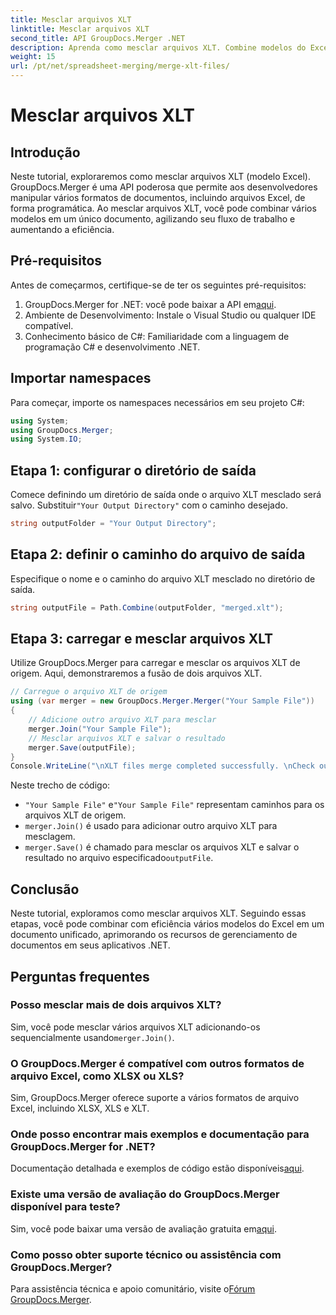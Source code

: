```yaml
---
title: Mesclar arquivos XLT
linktitle: Mesclar arquivos XLT
second_title: API GroupDocs.Merger .NET
description: Aprenda como mesclar arquivos XLT. Combine modelos do Excel programaticamente em C# com este guia passo a passo.
weight: 15
url: /pt/net/spreadsheet-merging/merge-xlt-files/
---
```


# Mesclar arquivos XLT

## Introdução
Neste tutorial, exploraremos como mesclar arquivos XLT (modelo Excel). GroupDocs.Merger é uma API poderosa que permite aos desenvolvedores manipular vários formatos de documentos, incluindo arquivos Excel, de forma programática. Ao mesclar arquivos XLT, você pode combinar vários modelos em um único documento, agilizando seu fluxo de trabalho e aumentando a eficiência.
## Pré-requisitos
Antes de começarmos, certifique-se de ter os seguintes pré-requisitos:
1.  GroupDocs.Merger for .NET: você pode baixar a API em[aqui](https://releases.groupdocs.com/merger/net/).
2. Ambiente de Desenvolvimento: Instale o Visual Studio ou qualquer IDE compatível.
3. Conhecimento básico de C#: Familiaridade com a linguagem de programação C# e desenvolvimento .NET.

## Importar namespaces
Para começar, importe os namespaces necessários em seu projeto C#:
```csharp
using System; 
using GroupDocs.Merger;
using System.IO;
```
## Etapa 1: configurar o diretório de saída
 Comece definindo um diretório de saída onde o arquivo XLT mesclado será salvo. Substituir`"Your Output Directory"` com o caminho desejado.
```csharp
string outputFolder = "Your Output Directory";
```
## Etapa 2: definir o caminho do arquivo de saída
Especifique o nome e o caminho do arquivo XLT mesclado no diretório de saída.
```csharp
string outputFile = Path.Combine(outputFolder, "merged.xlt");
```
## Etapa 3: carregar e mesclar arquivos XLT
Utilize GroupDocs.Merger para carregar e mesclar os arquivos XLT de origem. Aqui, demonstraremos a fusão de dois arquivos XLT.
```csharp
// Carregue o arquivo XLT de origem
using (var merger = new GroupDocs.Merger.Merger("Your Sample File"))
{
    // Adicione outro arquivo XLT para mesclar
    merger.Join("Your Sample File");
    // Mesclar arquivos XLT e salvar o resultado
    merger.Save(outputFile);
}
Console.WriteLine("\nXLT files merge completed successfully. \nCheck output in {0}", outputFolder);
```
Neste trecho de código:
- `"Your Sample File"` e`"Your Sample File"` representam caminhos para os arquivos XLT de origem.
- `merger.Join()` é usado para adicionar outro arquivo XLT para mesclagem.
- `merger.Save()` é chamado para mesclar os arquivos XLT e salvar o resultado no arquivo especificado`outputFile`.

## Conclusão
Neste tutorial, exploramos como mesclar arquivos XLT. Seguindo essas etapas, você pode combinar com eficiência vários modelos do Excel em um documento unificado, aprimorando os recursos de gerenciamento de documentos em seus aplicativos .NET.

## Perguntas frequentes
### Posso mesclar mais de dois arquivos XLT?
Sim, você pode mesclar vários arquivos XLT adicionando-os sequencialmente usando`merger.Join()`.
### O GroupDocs.Merger é compatível com outros formatos de arquivo Excel, como XLSX ou XLS?
Sim, GroupDocs.Merger oferece suporte a vários formatos de arquivo Excel, incluindo XLSX, XLS e XLT.
### Onde posso encontrar mais exemplos e documentação para GroupDocs.Merger for .NET?
 Documentação detalhada e exemplos de código estão disponíveis[aqui](https://tutorials.groupdocs.com/merger/net/).
### Existe uma versão de avaliação do GroupDocs.Merger disponível para teste?
 Sim, você pode baixar uma versão de avaliação gratuita em[aqui](https://releases.groupdocs.com/).
### Como posso obter suporte técnico ou assistência com GroupDocs.Merger?
 Para assistência técnica e apoio comunitário, visite o[Fórum GroupDocs.Merger](https://forum.groupdocs.com/c/merger/32).